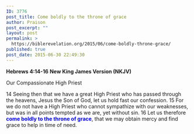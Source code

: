 ```yaml
---
ID: 3776
post_title: Come boldly to the throne of grace
author: Praison
post_excerpt: ""
layout: post
permalink: >
  https://biblerevelation.org/2015/06/come-boldly-throne-grace/
published: true
post_date: 2015-06-30 22:49:30
---
```

<strong>Hebrews 4:14-16</strong>
<strong> New King James Version (NKJV)</strong>

Our Compassionate High Priest

14 Seeing then that we have a great High Priest who has passed through the heavens, Jesus the Son of God, let us hold fast our confession.
15 For we do not have a High Priest who cannot sympathize with our weaknesses, but was in all points tempted as we are, yet without sin.
16 Let us therefore <span style="color: #0000ff;"><strong>come boldly to the throne of grace</strong></span>, that we may obtain mercy and find grace to help in time of need.